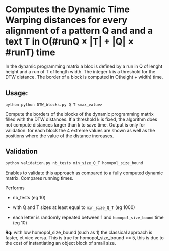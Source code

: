 

# Computes the Dynamic Time Warping distances for every alignment of a pattern Q and and a text T in O(#runQ × |T| + |Q| × #runT) time



In the dynamic programming matrix a bloc is defined by a run in Q of lenght height and a run of T of length width. The integer k is a threshold for the DTW distance. The border of a block is computed in O(height + width) time.

## Usage:

`python python DTW_blocks.py Q T <max_value>`

Compute the borders of the blocks of the dynamic programming matrix filled with the DTW distances. If a threshold k is fixed, the algorithm does not compute distances larger than k to save time.
Output is only for validation: for each block the 4 extreme values are shown as well as the positions where the value of the distance increases.


## Validation

`python validation.py nb_tests min_size_Q_T homopol_size_bound`

Enables to validate this approach as compared to a fully computed dynamic matrix.
Compares running times.

Performs  

* nb_tests (eg 10)

* with Q and T sizes at least equal to `min_size_Q_T` (eg 1000)

* each letter is randomly repeated between 1 and `homopol_size_bound` time (eg 10)

**Rq:** with low homopol_size_bound (such as 1) the classical approach is faster, et vice versa. This is true for homopol_size_bound <= 5, this is due to the cost of instantiating an object block of small size.

    




